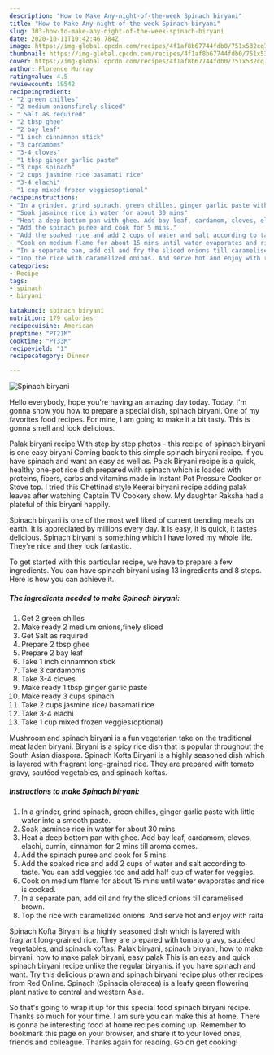 ```yaml
---
description: "How to Make Any-night-of-the-week Spinach biryani"
title: "How to Make Any-night-of-the-week Spinach biryani"
slug: 303-how-to-make-any-night-of-the-week-spinach-biryani
date: 2020-10-11T10:42:46.784Z
image: https://img-global.cpcdn.com/recipes/4f1af8b67744fdb0/751x532cq70/spinach-biryani-recipe-main-photo.jpg
thumbnail: https://img-global.cpcdn.com/recipes/4f1af8b67744fdb0/751x532cq70/spinach-biryani-recipe-main-photo.jpg
cover: https://img-global.cpcdn.com/recipes/4f1af8b67744fdb0/751x532cq70/spinach-biryani-recipe-main-photo.jpg
author: Florence Murray
ratingvalue: 4.5
reviewcount: 19542
recipeingredient:
- "2 green chilles"
- "2 medium onionsfinely sliced"
- " Salt as required"
- "2 tbsp ghee"
- "2 bay leaf"
- "1 inch cinnamnon stick"
- "3 cardamoms"
- "3-4 cloves"
- "1 tbsp ginger garlic paste"
- "3 cups spinach"
- "2 cups jasmine rice basamati rice"
- "3-4 elachi"
- "1 cup mixed frozen veggiesoptional"
recipeinstructions:
- "In a grinder, grind spinach, green chilles, ginger garlic paste with little water into a smooth paste."
- "Soak jasmince rice in water for about 30 mins"
- "Heat a deep bottom pan with ghee. Add bay leaf, cardamom, cloves, elachi, cumin, cinnamon for 2 mins till aroma comes."
- "Add the spinach puree and cook for 5 mins."
- "Add the soaked rice and add 2 cups of water and salt according to taste. You can add veggies too and add half cup of water for veggies."
- "Cook on medium flame for about 15 mins until water evaporates and rice is cooked."
- "In a separate pan, add oil and fry the sliced onions till caramelised brown."
- "Top the rice with caramelized onions. And serve hot and enjoy with raita"
categories:
- Recipe
tags:
- spinach
- biryani

katakunci: spinach biryani 
nutrition: 179 calories
recipecuisine: American
preptime: "PT21M"
cooktime: "PT33M"
recipeyield: "1"
recipecategory: Dinner

---
```



![Spinach biryani](https://img-global.cpcdn.com/recipes/4f1af8b67744fdb0/751x532cq70/spinach-biryani-recipe-main-photo.jpg)

Hello everybody, hope you're having an amazing day today. Today, I'm gonna show you how to prepare a special dish, spinach biryani. One of my favorites food recipes. For mine, I am going to make it a bit tasty. This is gonna smell and look delicious.

Palak biryani recipe With step by step photos - this recipe of spinach biryani is one easy biryani Coming back to this simple spinach biryani recipe. if you have spinach and want an easy as well as. Palak Biryani recipe is a quick, healthy one-pot rice dish prepared with spinach which is loaded with proteins, fibers, carbs and vitamins made in Instant Pot Pressure Cooker or Stove top. I tried this Chettinad style Keerai biryani recipe adding palak leaves after watching Captain TV Cookery show. My daughter Raksha had a plateful of this biryani happily.

Spinach biryani is one of the most well liked of current trending meals on earth. It is appreciated by millions every day. It is easy, it is quick, it tastes delicious. Spinach biryani is something which I have loved my whole life. They're nice and they look fantastic.


To get started with this particular recipe, we have to prepare a few ingredients. You can have spinach biryani using 13 ingredients and 8 steps. Here is how you can achieve it.

<!--inarticleads1-->

##### The ingredients needed to make Spinach biryani:

1. Get 2 green chilles
1. Make ready 2 medium onions,finely sliced
1. Get  Salt as required
1. Prepare 2 tbsp ghee
1. Prepare 2 bay leaf
1. Take 1 inch cinnamnon stick
1. Take 3 cardamoms
1. Take 3-4 cloves
1. Make ready 1 tbsp ginger garlic paste
1. Make ready 3 cups spinach
1. Take 2 cups jasmine rice/ basamati rice
1. Take 3-4 elachi
1. Take 1 cup mixed frozen veggies(optional)


Mushroom and spinach biryani is a fun vegetarian take on the traditional meat laden biryani. Biryani is a spicy rice dish that is popular throughout the South Asian diaspora. Spinach Kofta Biryani is a highly seasoned dish which is layered with fragrant long-grained rice. They are prepared with tomato gravy, sautéed vegetables, and spinach koftas. 

<!--inarticleads2-->

##### Instructions to make Spinach biryani:

1. In a grinder, grind spinach, green chilles, ginger garlic paste with little water into a smooth paste.
1. Soak jasmince rice in water for about 30 mins
1. Heat a deep bottom pan with ghee. Add bay leaf, cardamom, cloves, elachi, cumin, cinnamon for 2 mins till aroma comes.
1. Add the spinach puree and cook for 5 mins.
1. Add the soaked rice and add 2 cups of water and salt according to taste. You can add veggies too and add half cup of water for veggies.
1. Cook on medium flame for about 15 mins until water evaporates and rice is cooked.
1. In a separate pan, add oil and fry the sliced onions till caramelised brown.
1. Top the rice with caramelized onions. And serve hot and enjoy with raita


Spinach Kofta Biryani is a highly seasoned dish which is layered with fragrant long-grained rice. They are prepared with tomato gravy, sautéed vegetables, and spinach koftas. Palak biryani, spinach biryani, how to make biryani, how to make palak biryani, easy palak This is an easy and quick spinach biryani recipe unlike the regular biryanis. if you have spinach and want. Try this delicious prawn and spinach biryani recipe plus other recipes from Red Online. Spinach (Spinacia oleracea) is a leafy green flowering plant native to central and western Asia. 

So that's going to wrap it up for this special food spinach biryani recipe. Thanks so much for your time. I am sure you can make this at home. There is gonna be interesting food at home recipes coming up. Remember to bookmark this page on your browser, and share it to your loved ones, friends and colleague. Thanks again for reading. Go on get cooking!
